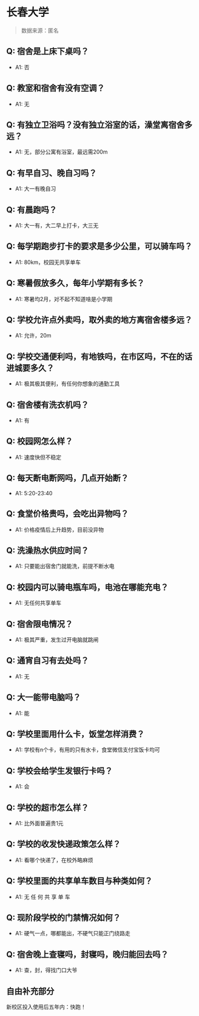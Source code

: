 # 长春大学

> 数据来源：匿名

## Q: 宿舍是上床下桌吗？

- A1: 否

## Q: 教室和宿舍有没有空调？

- A1: 无

## Q: 有独立卫浴吗？没有独立浴室的话，澡堂离宿舍多远？

- A1: 无，部分公寓有浴室，最远需200m

## Q: 有早自习、晚自习吗？

- A1: 大一有晚自习

## Q: 有晨跑吗？

- A1: 大一有，大二早上打卡，大三无

## Q: 每学期跑步打卡的要求是多少公里，可以骑车吗？

- A1: 80km，校园无共享单车

## Q: 寒暑假放多久，每年小学期有多长？

- A1: 寒暑均2月，对不起不知道啥是小学期

## Q: 学校允许点外卖吗，取外卖的地方离宿舍楼多远？

- A1: 允许，20m

## Q: 学校交通便利吗，有地铁吗，在市区吗，不在的话进城要多久？

- A1: 极其极其便利，有任何你想象的通勤工具

## Q: 宿舍楼有洗衣机吗？

- A1: 有

## Q: 校园网怎么样？

- A1: 速度快但不稳定

## Q: 每天断电断网吗，几点开始断？

- A1: 5:20-23:40

## Q: 食堂价格贵吗，会吃出异物吗？

- A1: 价格疫情后上升趋势，目前没异物

## Q: 洗澡热水供应时间？

- A1: 只要能出宿舍门就能洗，前提不断水电

## Q: 校园内可以骑电瓶车吗，电池在哪能充电？

- A1: 无任何共享单车

## Q: 宿舍限电情况？

- A1: 极其严重，发生过开电脑就跳闸

## Q: 通宵自习有去处吗？

- A1: 无

## Q: 大一能带电脑吗？

- A1: 能

## Q: 学校里面用什么卡，饭堂怎样消费？

- A1: 学校有n个卡，有用的只有水卡，食堂微信支付宝饭卡均可

## Q: 学校会给学生发银行卡吗？

- A1: 会

## Q: 学校的超市怎么样？

- A1: 比外面普遍贵1元

## Q: 学校的收发快递政策怎么样？

- A1: 看哪个快递了，在校外略麻烦

## Q: 学校里面的共享单车数目与种类如何？

- A1: 无 任 何 共 享 单 车

## Q: 现阶段学校的门禁情况如何？

- A1: 硬气一点，哪都能出，不硬气只能正门绕路走

## Q: 宿舍晚上查寝吗，封寝吗，晚归能回去吗？

- A1: 查，封，得找门口大爷

## 自由补充部分

新校区投入使用后五年内：快跑！